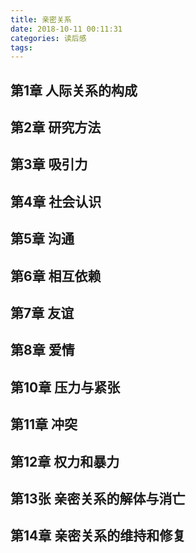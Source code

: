 ```yaml
---
title: 亲密关系
date: 2018-10-11 00:11:31
categories: 读后感
tags:
---
```


## 第1章 人际关系的构成

## 第2章 研究方法

## 第3章 吸引力

## 第4章 社会认识

## 第5章 沟通

## 第6章 相互依赖

## 第7章 友谊

## 第8章 爱情

## 第10章 压力与紧张

## 第11章 冲突

## 第12章 权力和暴力

## 第13张 亲密关系的解体与消亡

## 第14章 亲密关系的维持和修复
